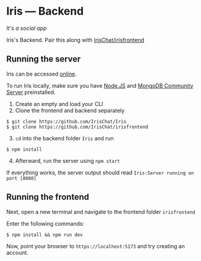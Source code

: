 # Iris — Backend
_It's a social app_

Iris's Backend. Pair this along with [IrisChat/irisfrontend](https://github.com/IrisChat/irisfrontend)

## Running the server
Iris can be accessed [online](https://iris-frontend.fly.dev).

To run Iris locally, make sure you have [Node.JS](https://nodejs.org/en/) and [MongoDB Community Server](https://www.mongodb.com/try/download/community) preinstalled.

1. Create an empty and load your CLI
2. Clone the frontend and backend separately

```shell
$ git clone https://github.com/IrisChat/Iris
$ git clone https://github.com/IrisChat/irisfrontend

```

3. `cd` into the backend folder `Iris` and run

```shell
$ npm install

```

4. Afterward, run the server using `npm start`

If everything works, the server output should read `Iris:Server running on port [8080]`


## Running the frontend
Next, open a new terminal and navigate to the frontend folder `irisfrontend`

Enter the following commands:

```shell
$ npm install && npm run dev
```

Now, point your browser to `https://localhost:5173` and try creating an account.
